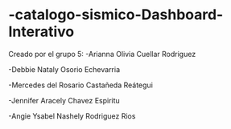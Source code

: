 # -catalogo-sismico-Dashboard-Interativo


Creado por el grupo 5:
-Arianna Olivia Cuellar Rodriguez

-Debbie Nataly	Osorio Echevarria

-Mercedes del Rosario	Castañeda Reátegui

-Jennifer Aracely 	Chavez Espiritu

-Angie Ysabel Nashely 	Rodriguez Rios
